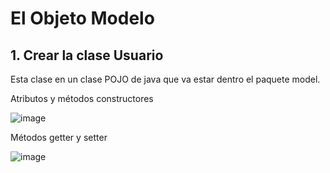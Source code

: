 # El Objeto Modelo

## 1. Crear la clase Usuario

Esta clase en un clase POJO de java que va estar dentro el paquete model. 

Atributos y métodos constructores

![image](https://user-images.githubusercontent.com/31961588/218343459-cc38980f-14a2-4135-8e58-f9db1f8f32e0.png)

Métodos getter y setter

![image](https://user-images.githubusercontent.com/31961588/218343483-5f2589e9-f340-4f04-aa31-c417a442a3e9.png)

